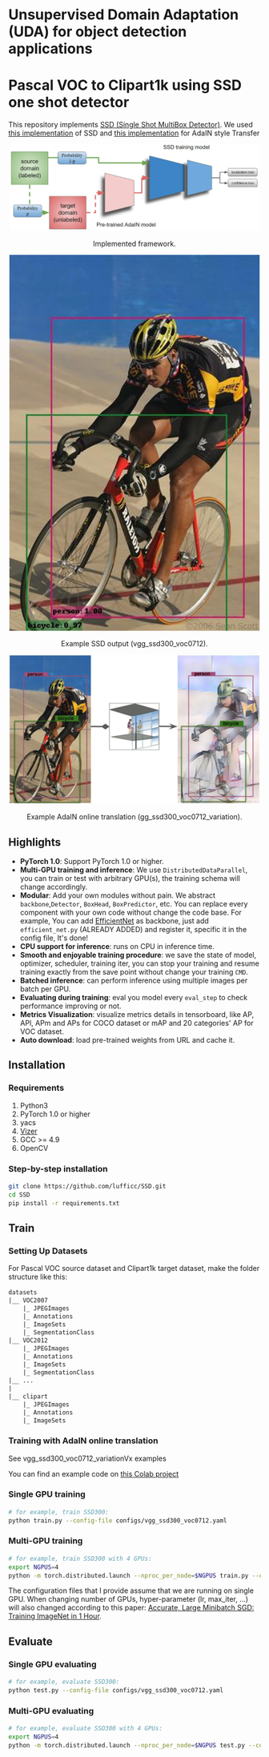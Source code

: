 # Unsupervised Domain Adaptation (UDA) for object detection applications 
# Pascal VOC to Clipart1k using SSD one shot detector

This repository implements [SSD (Single Shot MultiBox Detector)](https://arxiv.org/abs/1512.02325). 
We used [this implementation](https://github.com/lufficc/SSD) of SSD and  [this implementation](https://github.com/irasin/Pytorch_AdaIN) for AdaIN style Transfer 

<div align="center">
  <img src="LaTeX (usong CVPR 2018 Template)/Images/variation_architecture.jpg" width="500px" />
  <p>Implemented framework.</p>
</div>


<div align="center">
  <img src="figures/004545.jpg" width="500px" />
  <p>Example SSD output (vgg_ssd300_voc0712).</p>
</div>

<div align="center">
  <img src="figures/Domain_Transfer1.jpg" width="500px" />
  <p>Example AdaIN online translation (gg_ssd300_voc0712_variation).</p>
</div>



## Highlights

- **PyTorch 1.0**: Support PyTorch 1.0 or higher.
- **Multi-GPU training and inference**: We use `DistributedDataParallel`, you can train or test with arbitrary GPU(s), the training schema will change accordingly.
- **Modular**: Add your own modules without pain. We abstract `backbone`,`Detector`, `BoxHead`, `BoxPredictor`, etc. You can replace every component with your own code without change the code base. For example, You can add [EfficientNet](https://github.com/lukemelas/EfficientNet-PyTorch) as backbone, just add `efficient_net.py` (ALREADY ADDED) and register it, specific it in the config file, It's done!
- **CPU support for inference**: runs on CPU in inference time.
- **Smooth and enjoyable training procedure**: we save the state of model, optimizer, scheduler, training iter, you can stop your training and resume training exactly from the save point without change your training `CMD`.
- **Batched inference**: can perform inference using multiple images per batch per GPU.
- **Evaluating during training**: eval you model every `eval_step` to check performance improving or not.
- **Metrics Visualization**: visualize metrics details in tensorboard, like AP, APl, APm and APs for COCO dataset or mAP and 20 categories' AP for VOC dataset.
- **Auto download**: load pre-trained weights from URL and cache it.
## Installation
### Requirements

1. Python3
1. PyTorch 1.0 or higher
1. yacs
1. [Vizer](https://github.com/lufficc/Vizer)
1. GCC >= 4.9
1. OpenCV


### Step-by-step installation

```bash
git clone https://github.com/lufficc/SSD.git
cd SSD
pip install -r requirements.txt
```


## Train

### Setting Up Datasets

For Pascal VOC source dataset and Clipart1k target dataset, make the folder structure like this:
```
datasets
|__ VOC2007
    |_ JPEGImages
    |_ Annotations
    |_ ImageSets
    |_ SegmentationClass
|__ VOC2012
    |_ JPEGImages
    |_ Annotations
    |_ ImageSets
    |_ SegmentationClass
|__ ...
|
|__ clipart
    |_ JPEGImages
    |_ Annotations
    |_ ImageSets
```

### Training with AdaIN online translation

See vgg_ssd300_voc0712_variationVx examples

You can find an example code on [this Colab project](https://colab.research.google.com/drive/1ERFKUB5HYeFq_ZCb694morVPQUswN05v?authuser=1#scrollTo=0Xv-w33AME63)
### Single GPU training

```bash
# for example, train SSD300:
python train.py --config-file configs/vgg_ssd300_voc0712.yaml
```
### Multi-GPU training

```bash
# for example, train SSD300 with 4 GPUs:
export NGPUS=4
python -m torch.distributed.launch --nproc_per_node=$NGPUS train.py --config-file configs/vgg_ssd300_voc0712.yaml SOLVER.WARMUP_FACTOR 0.03333 SOLVER.WARMUP_ITERS 1000
```
The configuration files that I provide assume that we are running on single GPU. When changing number of GPUs, hyper-parameter (lr, max_iter, ...) will also changed according to this paper: [Accurate, Large Minibatch SGD: Training ImageNet in 1 Hour](https://arxiv.org/abs/1706.02677).

## Evaluate

### Single GPU evaluating

```bash
# for example, evaluate SSD300:
python test.py --config-file configs/vgg_ssd300_voc0712.yaml
```

### Multi-GPU evaluating

```bash
# for example, evaluate SSD300 with 4 GPUs:
export NGPUS=4
python -m torch.distributed.launch --nproc_per_node=$NGPUS test.py --config-file configs/vgg_ssd300_voc0712.yaml
```
